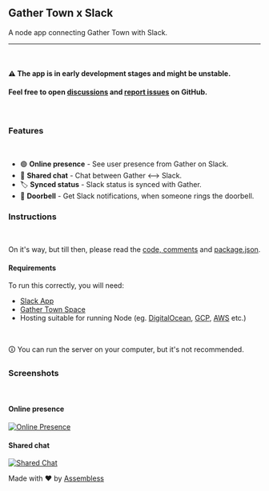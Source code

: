 ## Gather Town x Slack

A node app connecting Gather Town with Slack.

---
<br />

#### ⚠️ The app is in early development stages and might be unstable.
#### Feel free to open [discussions](https://github.com/Assembless/gather-town-x-slack/discussions) and [report issues](https://github.com/Assembless/gather-town-x-slack/issues) on GitHub.
<br />

### Features
<br />

- 🟢 **Online presence** - See user presence from Gather on Slack.
- 💬 **Shared chat** - Chat between Gather <--> Slack.
- 🏷️ **Synced status** - Slack status is synced with Gather.
- 🔔 **Doorbell** - Get Slack notifications, when someone rings the doorbell.

### Instructions
<br />

On it's way, but till then, please read the [code, comments](https://github.com/Assembless/gather-town-x-slack/tree/main/src) and [package.json]().
<br />

#### Requirements
To run this correctly, you will need:
- [Slack App](https://api.slack.com/)
- [Gather Town Space](https://app.gather.town/get-started)
- Hosting suitable for running Node (eg. [DigitalOcean](https://try.digitalocean.com/app-platform/?utm_campaign=emea_app-platform_kw_en_cpc&utm_adgroup=deploy_nodejs&_keyword=nodejs%20hosting&_device=c&_adposition=&utm_content=conversion&utm_medium=cpc&utm_source=google&gclid=CjwKCAjwxZqSBhAHEiwASr9n9GQvAodq-TNy7AU3arbYruuOMngzZ-EwOyDr8kvB0cpKbiZ0BcNIchoCQHoQAvD_BwE), [GCP](https://cloud.google.com/compute/), [AWS](https://aws.amazon.com/free/?all-free-tier.sort-by=item.additionalFields.SortRank&all-free-tier.sort-order=asc&awsf.Free%20Tier%20Types=*all&awsf.Free%20Tier%20Categories=categories%23compute&trk=33ffcbe8-beac-4ead-b902-a91ced7f226f&sc_channel=ps&sc_campaign=acquisition&sc_medium=ACQ-P|PS-GO|Brand|Desktop|SU|Compute|Solution|EEM|EN|Text|EU&s_kwcid=AL!4422!3!495118606991!b!!g!!%2Baws%20%2Bserver&ef_id=CjwKCAjwxZqSBhAHEiwASr9n9FQJGwR_Ty_1q21Vxnuf8VFtukEOmYUhETPs4YNyNQ25z9VzL165txoCHeUQAvD_BwE:G:s&s_kwcid=AL!4422!3!495118606991!b!!g!!%2Baws%20%2Bserver) etc.)
<br />

🛈 You can run the server on your computer, but it's not recommended.

### Screenshots
<br />

#### Online presence
[![Online Presence](https://pbs.twimg.com/media/FO-N9_PXMAI4z4z?format=png&name=900x900)](https://twitter.com/DRFR0ST/status/1508560947446702091)

#### Shared chat
[![Shared Chat](https://pbs.twimg.com/media/FPBKIgNXoAAc7d-?format=jpg&name=medium)](https://twitter.com/DRFR0ST/status/1508787588768964610)

Made with ❤️ by [Assembless](https://assembless.tech)
